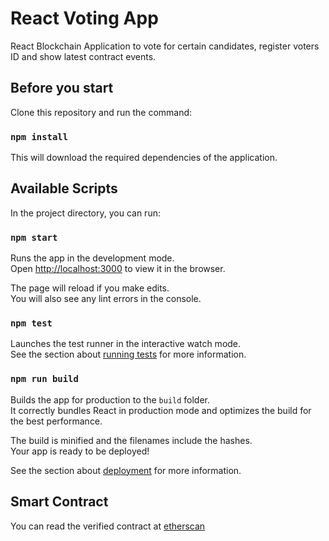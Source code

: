 # React Voting App

React Blockchain Application to vote for certain candidates, register voters ID and show latest contract events.

## Before you start

Clone this repository and run the command:

### `npm install`

This will download the required dependencies of the application.

## Available Scripts

In the project directory, you can run:

### `npm start`

Runs the app in the development mode.<br>
Open [http://localhost:3000](http://localhost:3000) to view it in the browser.

The page will reload if you make edits.<br>
You will also see any lint errors in the console.

### `npm test`

Launches the test runner in the interactive watch mode.<br>
See the section about [running tests](https://facebook.github.io/create-react-app/docs/running-tests) for more information.

### `npm run build`

Builds the app for production to the `build` folder.<br>
It correctly bundles React in production mode and optimizes the build for the best performance.

The build is minified and the filenames include the hashes.<br>
Your app is ready to be deployed!

See the section about [deployment](https://facebook.github.io/create-react-app/docs/deployment) for more information.

## Smart Contract

You can read the verified contract at [etherscan](https://rinkeby.etherscan.io/address/0xb76b7e60B9B3BaC1D9C82B64E63e0F947182F4A4)
